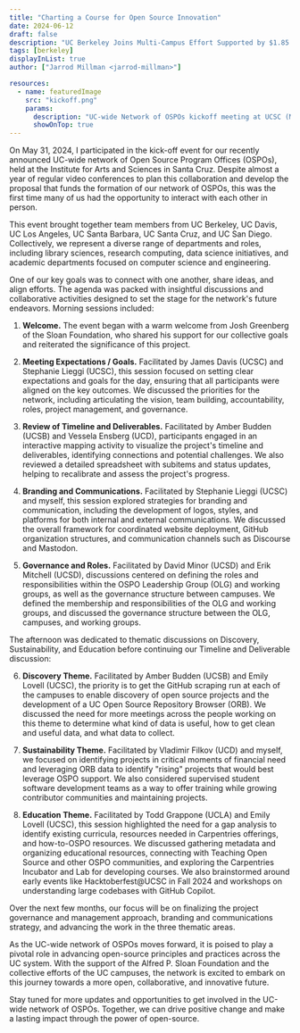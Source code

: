 ```yaml
---
title: "Charting a Course for Open Source Innovation"
date: 2024-06-12
draft: false
description: "UC Berkeley Joins Multi-Campus Effort Supported by $1.85 Million Grant from Alfred P. Sloan Foundation to Advance Open Source Initiatives Across UC System."
tags: [berkeley]
displayInList: true
author: ["Jarrod Millman <jarrod-millman>"]

resources:
  - name: featuredImage
    src: "kickoff.png"
    params:
      description: "UC-wide Network of OSPOs kickoff meeting at UCSC (May 31, 2024)"
      showOnTop: true
---
```


On May 31, 2024, I participated in the kick-off event for our recently announced UC-wide network of Open Source Program Offices (OSPOs), held at the Institute for Arts and Sciences in Santa Cruz.
Despite almost a year of regular video conferences to plan this collaboration and develop the proposal that funds the formation of our network of OSPOs, this was the first time many of us had the opportunity to interact with each other in person.

This event brought together team members from UC Berkeley, UC Davis, UC Los Angeles, UC Santa Barbara, UC Santa Cruz, and UC San Diego.
Collectively, we represent a diverse range of departments and roles, including library sciences, research computing, data science initiatives, and academic departments focused on computer science and engineering.

One of our key goals was to connect with one another, share ideas, and align efforts.
The agenda was packed with insightful discussions and collaborative activities designed to set the stage for the network's future endeavors.
Morning sessions included:

1. **Welcome.**
   The event began with a warm welcome from Josh Greenberg of the Sloan Foundation, who shared his support for our collective goals and reiterated the significance of this project.

2. **Meeting Expectations / Goals.**
   Facilitated by James Davis (UCSC) and Stephanie Lieggi (UCSC), this session focused on setting clear expectations and goals for the day, ensuring that all participants were aligned on the key outcomes.
   We discussed the priorities for the network, including articulating the vision, team building, accountability, roles, project management, and governance.

3. **Review of Timeline and Deliverables.**
   Facilitated by Amber Budden (UCSB) and Vessela Ensberg (UCD), participants engaged in an interactive mapping activity to visualize the project's timeline and deliverables, identifying connections and potential challenges.
   We also reviewed a detailed spreadsheet with subitems and status updates, helping to recalibrate and assess the project's progress.

4. **Branding and Communications.**
   Facilitated by Stephanie Lieggi (UCSC) and myself, this session explored strategies for branding and communication, including the development of logos, styles, and platforms for both internal and external communications.
   We discussed the overall framework for coordinated website deployment, GitHub organization structures, and communication channels such as Discourse and Mastodon.

5. **Governance and Roles.**
   Facilitated by David Minor (UCSD) and Erik Mitchell (UCSD), discussions centered on defining the roles and responsibilities within the OSPO Leadership Group (OLG) and working groups, as well as the governance structure between campuses.
   We defined the membership and responsibilities of the OLG and working groups, and discussed the governance structure between the OLG, campuses, and working groups.

The afternoon was dedicated to thematic discussions on Discovery, Sustainability, and Education before continuing our Timeline and Deliverable discussion:

6. **Discovery Theme.**
   Facilitated by Amber Budden (UCSB) and Emily Lovell (UCSC), the priority is to get the GitHub scraping run at each of the campuses to enable discovery of open source projects and the development of a UC Open Source Repository Browser (ORB).
   We discussed the need for more meetings across the people working on this theme to determine what kind of data is useful, how to get clean and useful data, and what data to collect.

7. **Sustainability Theme.**
   Facilitated by Vladimir Filkov (UCD) and myself, we focused on identifying projects in critical moments of financial need and leveraging ORB data to identify "rising" projects that would best leverage OSPO support.
   We also considered supervised student software development teams as a way to offer training while growing contributor communities and maintaining projects.

8. **Education Theme.**
   Facilitated by Todd Grappone (UCLA) and Emily Lovell (UCSC), this session highlighted the need for a gap analysis to identify existing curricula, resources needed in Carpentries offerings, and how-to-OSPO resources.
   We discussed gathering metadata and organizing educational resources, connecting with Teaching Open Source and other OSPO communities, and exploring the Carpentries Incubator and Lab for developing courses.
   We also brainstormed around early events like Hacktoberfest@UCSC in Fall 2024 and workshops on understanding large codebases with GitHub Copilot.

Over the next few months, our focus will be on finalizing the project governance and management approach, branding and communications strategy, and advancing the work in the three thematic areas.

As the UC-wide network of OSPOs moves forward, it is poised to play a pivotal role in advancing open-source principles and practices across the UC system.
With the support of the Alfred P. Sloan Foundation and the collective efforts of the UC campuses, the network is excited to embark on this journey towards a more open, collaborative, and innovative future.

Stay tuned for more updates and opportunities to get involved in the UC-wide network of OSPOs.
Together, we can drive positive change and make a lasting impact through the power of open-source.
